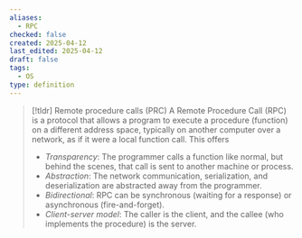 ```yaml
---
aliases:
  - RPC
checked: false
created: 2025-04-12
last_edited: 2025-04-12
draft: false
tags:
  - OS
type: definition
---
```

>[!tldr] Remote procedure calls (PRC)
>A Remote Procedure Call (RPC) is a protocol that allows a program to execute a procedure (function) on a different address space, typically on another computer over a network, as if it were a local function call. This offers
>
>- *Transparency*: The programmer calls a function like normal, but behind the scenes, that call is sent to another machine or process.
> - *Abstraction*: The network communication, serialization, and deserialization are abstracted away from the programmer.
> - *Bidirectional*: RPC can be synchronous (waiting for a response) or asynchronous (fire-and-forget).
>- *Client-server model*: The caller is the client, and the callee (who implements the procedure) is the server.

